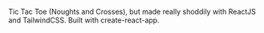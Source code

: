 Tic Tac Toe (Noughts and Crosses), but made really shoddily with ReactJS and TailwindCSS. Built with create-react-app.